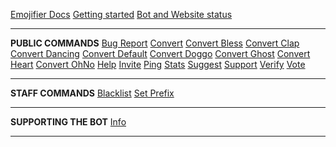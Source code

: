 [Emojifier Docs](/)
[Getting started](getting-started.md)
[Bot and Website status](status.md)

---

**PUBLIC COMMANDS**
[Bug Report](all/bugreport.md)
[Convert](all/convert.md)
[Convert Bless](all/convertbless.md)
[Convert Clap](all/convertclap.md)
[Convert Dancing](all/convertdancing.md)
[Convert Default](all/convertdefault.md)
[Convert Doggo](all/convertdoggo.md)
[Convert Ghost](all/convertghost.md)
[Convert Heart](all/convertheart.md)
[Convert OhNo](all/convertohno.md)
[Help](all/help.md)
[Invite](all/invite.md)
[Ping](all/ping.md)
[Stats](all/stats.md)
[Suggest](all/suggest.md)
[Support](all/support.md)
[Verify](all/verify.md)
[Vote](all/vote.md)

---

**STAFF COMMANDS**
[Blacklist](staff/blacklist.md)
[Set Prefix](staff/setprefix.md)

---

**SUPPORTING THE BOT**
[Info](supporting/info.md)

---
